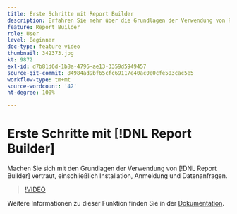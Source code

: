 ```yaml
---
title: Erste Schritte mit Report Builder
description: Erfahren Sie mehr über die Grundlagen der Verwendung von Report Builder, einschließlich Installation, Anmeldung und Datenanfragen.
feature: Report Builder
role: User
level: Beginner
doc-type: feature video
thumbnail: 342373.jpg
kt: 9872
exl-id: d7b81d6d-1b8a-4796-ae13-3359d5949457
source-git-commit: 84984ad9bf65cfc69117e40ac0e0cfe503cac5e5
workflow-type: tm+mt
source-wordcount: '42'
ht-degree: 100%

---
```


# Erste Schritte mit [!DNL Report Builder]

Machen Sie sich mit den Grundlagen der Verwendung von [!DNL Report Builder] vertraut, einschließlich Installation, Anmeldung und Datenanfragen.

>[!VIDEO](https://video.tv.adobe.com/v/342373/?quality=12&learn=on)

Weitere Informationen zu dieser Funktion finden Sie in der [Dokumentation](https://experienceleague.adobe.com/docs/analytics/analyze/report-builder/home.html?lang=de).
